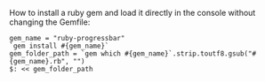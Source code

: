 How to install a ruby gem and load it directly in the console without changing the Gemfile:
```
gem_name = "ruby-progressbar"
`gem install #{gem_name}`
gem_folder_path = `gem which #{gem_name}`.strip.toutf8.gsub("#{gem_name}.rb", "")
$: << gem_folder_path
```
